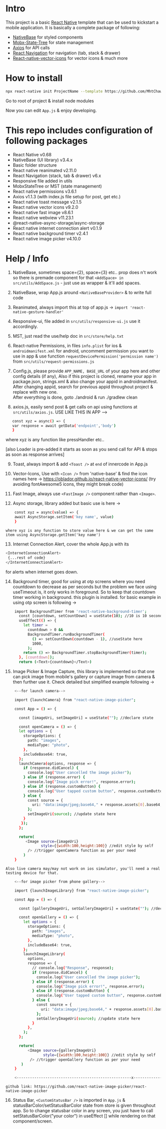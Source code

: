# Intro

This project is a basic [React Native](https://facebook.github.io/react-native/) template that can be used to kickstart a mobile application. It is basically a complete package of following:

- [NativeBase](https://nativebase.io/) for styled components
- [Mobx-State-Tree](https://mobx-state-tree.js.org/intro/getting-started) for state management
- [Axios](https://www.npmjs.com/package/axios) for API calls
- [React Navigation](https://reactnavigation.org/) for navigation (tab, stack & drawer)
- [React-native-vector-icons](https://www.npmjs.com/package/react-native-vector-icons) for vector icons
  & much more

# How to install

```sh
npx react-native init ProjectName --template https://github.com/MhtChawla/RN-Basekit.git
```

Go to root of project & install node modules

Now you can edit `App.js` & enjoy developing.

# This repo includes configuration of following packages

- React Native v0.68
- NativeBase (UI library) v3.4.x
- Basic folder structure
- React native reanimated v2.11.0
- React Navigation (stack, tab & drawer) v6.x
- Responsive file added in utils
- MobxStateTree or MST (state management)
- React native permissions v3.6.1
- Axios v1.1.3 (with index.js file setup for post, get etc.)
- React native toast message v2.1.5
- React native vector icons v9.2.0
- React native fast image v8.6.1
- React native webview v11.23.1
- @react-native-async-storage/async-storage
- React native internet connection alert v0.1.9
- React native background timer v2.4.1
- React native image picker v4.10.0

# Help / Info

1. NativeBase, sometimes space={2}, space={3} etc.. prop does n't work so there is premade component for that `<AddSpace> in src/utils/AddSpace.js` - just use as wrapper & it'll add spaces.

2. NativeBase, wrap App.js around `<NativeBaseProvider>` & to write full code

3. Reanimated, always import this at top of app.js -> `import 'react-native-gesture-handler'`

4. Responsive-ui, file added in `src/utils/responsive-ui.js` use it accordingly.

5. MST, just read the use/help doc in `src/store/help.txt`

6. React-native Permissions, in files `info.plist` for ios & `androidmanifest.xml` for android, uncomment permission you want to use in app & use function
   `requestDevicePermission('permission name') ` from `src/utils/request-permissions.js`

7. Config.js, please provide `APP_NAME, BASE_URL` of your app here and other config details (if any), Also if this project is cloned, rename your app in package.json, strings.xml & also change your appid in androidmanifest. <br> After changing appid, search for previous appid throughout project & replace with new one.<br> After everything is done, goto ./android & run ./gradlew clean

8. axios.js, easily send post & get calls on api using functions at `src/utils/axios.js`. USE LIKE THIS IN APP -->

```sh
   const xyz = async() => {
   var response = await getData('endpoint','body')
   }
```

where xyz is any function like pressHandler etc..

[also Loader is pre-added it starts as soon as you send call for API & stops as soon as response arrives]

9. Toast, always import & add `<Toast />` at `end` of innercode in App.js

10. Vector-Icons, Use with `<Icon />` from 'native-base' & find the icon names here -> https://oblador.github.io/react-native-vector-icons/ (try avoiding fontAwesome5 icons, they might break code)

11. Fast Image, always use `<FastImage />` component rather than `<Image>`.

12. Async storage, library added but basic use is here ->

```sh
    const xyz = async(value) => {
    await AsyncStorage.setItem('key name', value)
    }
```

    where xyz is any function to store value here & we can get the same item using AsyncStorage.getItem('key name')

13. Internet Connection Alert, cover the whole App.js with its

```sh
<InternetConnectionAlert>
 {...rest of code}
</InternetConnectionAlert>
```

for alerts when internet goes down.

14. Background timer, good for using at otp screens where you need countdown to decrease as per seconds but the problem we face using useTimeout is, it only works in foreground. So to keep that countdown timer working in background. this plugin is installed. for basic example in using otp screen is following ->

```sh
    import BackgroundTimer from 'react-native-background-timer';
      const [countdown, setCountDown] = useState(10); //10 is 10 seconds here
      useEffect(() => {
        let timer =
          countdown > 0 &&
          BackgroundTimer.runBackgroundTimer(
            () => setCountDown(countdown - 1), //useState here
            1000,
          );
        return () => BackgroundTimer.stopBackgroundTimer(timer);
      }, [countdown]);
      return (<Text>{countdown}</Text>)
```

15. Image Picker & Image Capture, this library is implemented so that one can pick image from mobile's gallery or capture image from camera & then further use it. Check detailed but simplified example following ->

```sh
    <--for launch camera-->

    import {launchCamera} from "react-native-image-picker";

    const App = () => {

      const [imageUri, setImageUri] = useState(""); //declare state

      const openCamera = () => {
      let options = {
        storageOptions: {
          path: "images",
          mediaType: "photo",
        },
        includeBase64: true,
      };
      launchCamera(options, response => {
        if (response.didCancel) {
          console.log("User cancelled the image picker");
        } else if (response.error) {
          console.log("Image pick error!", response.error);
        } else if (response.customButton) {
          console.log("User tapped custom button", response.customButton);
        } else {
          const source = {
            uri: "data:image/jpeg;base64," + response.assets[0].base64,
          };
          setImageUri(source); //update state here
        }
       });
      };

      return(
         <Image source={imageUri}
                style={{width:100,height:100}} //edit style by self
          /> //trigger openCamera function as per your need
        )
    }
```

    Also live camera may/may not work on ios simulator, you'll need a real testing device for that.

```sh
    <--for image picker from phone gallery-->

    import {launchImageLibrary} from "react-native-image-picker";

    const App = () => {

      const [galleryImageUri, setGalleryImageUri] = useState(""); //declare state

      const openGallery = () => {
        let options = {
          storageOptions: {
            path: "images",
            mediaType: "photo",
          },
          includeBase64: true,
        };
        launchImageLibrary(
          options,
          response => {
            // console.log("Response", response);
            if (response.didCancel) {
              console.log("User cancelled the image picker");
            } else if (response.error) {
              console.log("Image pick error!", response.error);
            } else if (response.customButton) {
              console.log("User tapped custom button", response.customButton);
            } else {
              const source = {
                uri: "data:image/jpeg;base64," + response.assets[0].base64,
              };
              setGalleryImageUri(source); //update state here
            }
          },
        );
      };

      return(
          <Image source={galleryImageUri}
                 style={{width:100,height:100}} //edit style by self
           /> //trigger openGallery function as per your need
       )
    }

    <----------------------------------------------------x---------------------------------------------------->
```

    github link: https://github.com/react-native-image-picker/react-native-image-picker

16. Status Bar, `<CustomStatusBar />` is imported in `App.js` & statusBarColor/setStatusBarColor state from store is given throughout app. So to change statusbar color in any screen, you just have to call setStatusBarColor("your color") in useEffect [] while rendering on that component/screen.
